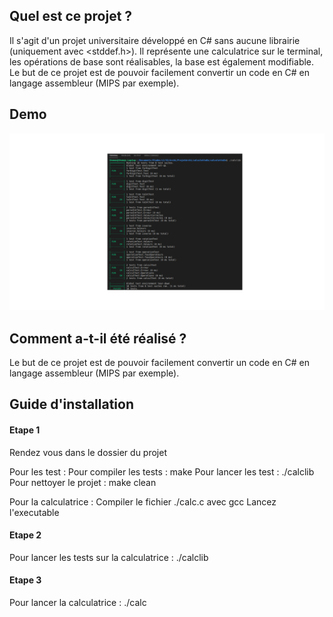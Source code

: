 ## Quel est ce projet ?
Il s'agit d'un projet universitaire développé en C# sans aucune librairie (uniquement avec <stddef.h>). Il représente une calculatrice sur le terminal, les opérations de base sont réalisables, la base est également modifiable. Le but de ce projet est de pouvoir facilement convertir un code en C# en langage assembleur (MIPS par exemple).

## Demo

![Preview](https://github.com/ThomasCorcoral/Calculatrice_C/blob/master/calculatrice.png)

## Comment a-t-il été réalisé ?

Le but de ce projet est de pouvoir facilement convertir un code en C# en langage assembleur (MIPS par exemple).

## Guide d'installation

#### Etape 1
Rendez vous dans le dossier du projet

Pour les test :
Pour compiler les tests : make
Pour lancer les test : ./calclib
Pour nettoyer le projet : make clean

Pour la calculatrice :
Compiler le fichier ./calc.c avec gcc
Lancez l'executable 

#### Etape 2
Pour lancer les tests sur la calculatrice : ./calclib

#### Etape 3
Pour lancer la calculatrice : ./calc

